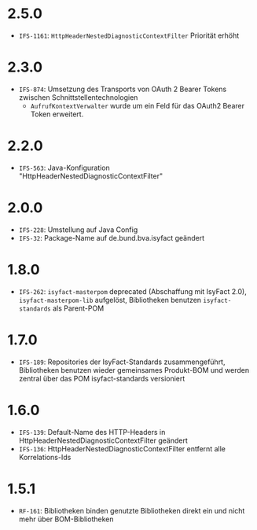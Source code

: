 # 2.5.0
- `IFS-1161`: `HttpHeaderNestedDiagnosticContextFilter` Priorität erhöht 

# 2.3.0
- `IFS-874`: Umsetzung des Transports von OAuth 2 Bearer Tokens zwischen Schnittstellentechnologien
    - `AufrufKontextVerwalter` wurde um ein Feld für das OAuth2 Bearer Token erweitert.

# 2.2.0
- `IFS-563`: Java-Konfiguration "HttpHeaderNestedDiagnosticContextFilter"

# 2.0.0
- `IFS-228`: Umstellung auf Java Config
- `IFS-32`: Package-Name auf de.bund.bva.isyfact geändert

# 1.8.0
- `IFS-262`: `isyfact-masterpom` deprecated (Abschaffung mit IsyFact 2.0), `isyfact-masterpom-lib` aufgelöst, Bibliotheken benutzen `isyfact-standards` als Parent-POM

# 1.7.0
- `IFS-189`: Repositories der IsyFact-Standards zusammengeführt, Bibliotheken benutzen wieder gemeinsames Produkt-BOM und werden zentral über das POM isyfact-standards versioniert

# 1.6.0
- `IFS-139`: Default-Name des HTTP-Headers in HttpHeaderNestedDiagnosticContextFilter geändert 
- `IFS-136`: HttpHeaderNestedDiagnosticContextFilter entfernt alle Korrelations-Ids

# 1.5.1
- `RF-161`: Bibliotheken binden genutzte Bibliotheken direkt ein und nicht mehr über BOM-Bibliotheken

